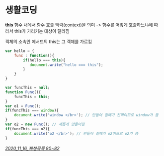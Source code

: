 # 생활코딩

**this**
함수 내에서 함수 호출 맥락(context)을 의미
-> 함수를 어떻게 호출하느냐에 따라서 this가 가리키는 대상이 달라짐

객체의 소속인 메서드의 this는 그 객체를 가르킴

```javascript
var hello = {
    func : function(){
        if(hello === this){
           document.write("hello === this");
        }
    }
}
```

```javascript
var funcThis = null;
function Func(){
    funcThis = this;
}
var o1 = Func();
if(funcThis === window){
    document.write('window </br>'); // 만들어 질때가 전역이므로 window가 뜸
}
var o2 = new Func(); // 새롭게 만들어짐
if(funcThis === o2){
    document.write('o2 </br>'); // 만들어 질때가 o2이므로 o2가 뜸
}
```

*<u>2020_11_16_재생목록  80~82</u>*